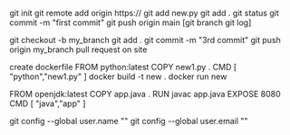 git init
git remote add origin https://
git add new.py
git add .
git status
git commit -m "first commit"
git push origin main
[git branch
git log]

git checkout -b my_branch
git add .
git commit -m "3rd commit"
git push origin my_branch
pull request on site

create dockerfile
FROM python:latest
COPY new1.py .
CMD [ "python","new1.py" ]
docker build -t new .
docker run new

FROM openjdk:latest
COPY app.java .
RUN javac app.java
EXPOSE 8080
CMD [ "java","app" ]

git config --global user.name ""
git config --global user.email ""

